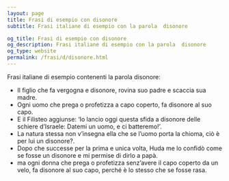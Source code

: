 ```yaml
---
layout: page
title: Frasi di esempio con disonore 
subtitle: Frasi italiane di esempio con la parola  disonore

og_title: Frasi di esempio con disonore 
og_description: Frasi italiane di esempio con la parola  disonore
og_type: website
permalink: /frasi/d/disonore.html
---
```


Frasi italiane di esempio contenenti la parola disonore:


- Il figlio che fa vergogna e disonore, rovina suo padre e scaccia sua madre.
- Ogni uomo che prega o profetizza a capo coperto, fa disonore al suo capo.
- E il Filisteo aggiunse: ‘Io lancio oggi questa sfida a disonore delle schiere d’Israele: Datemi un uomo, e ci batteremo!’.
- La natura stessa non v’insegna ella che se l’uomo porta la chioma, ciò è per lui un disonore?.
- Dopo che successe per la prima e unica volta, Huda me lo confidò come se fosse un disonore e mi permise di dirlo a papà.
- ma ogni donna che prega o profetizza senz’avere il capo coperto da un velo, fa disonore al suo capo, perché è lo stesso che se fosse rasa.
